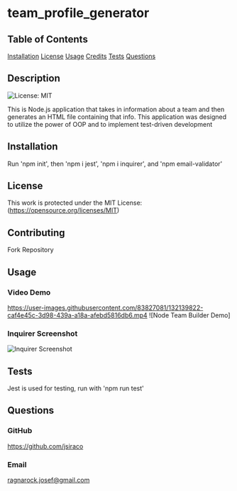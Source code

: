 # team_profile_generator

## Table of Contents
[Installation](#installation)
[License](#license)
[Usage](#usage)
[Credits](#credits)
[Tests](#tests)
[Questions](#questions)

## Description
![License: MIT](https://img.shields.io/badge/License-MIT-yellow.svg) 

This is Node.js application that takes in information about a team and then generates an HTML file containing that info. This application was designed to utilize the power of OOP and to implement test-driven development

## Installation
Run 'npm init', then 'npm i jest', 'npm i inquirer', and 'npm email-validator'


## License
This work is protected under the MIT License: (https://opensource.org/licenses/MIT)

## Contributing
Fork Repository

## Usage
### Video Demo
https://user-images.githubusercontent.com/83827081/132139822-caf4e45c-3d98-439a-a18a-afebd5816db6.mp4
![Node Team Builder Demo]

### Inquirer Screenshot
![Inquirer Screenshot](https://user-images.githubusercontent.com/83827081/132139617-7fa64ef2-c39e-4714-9cd0-6748b50592f0.png)


## Tests
Jest is used for testing, run with 'npm run test'

## Questions
### GitHub
https://github.com/jsiraco

### Email
ragnarock.josef@gmail.com


